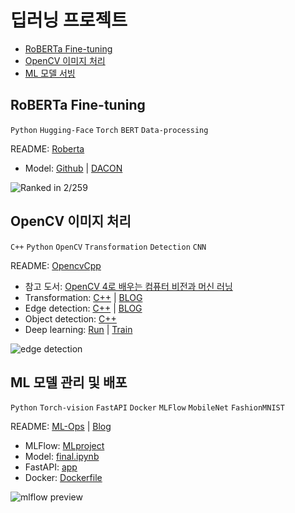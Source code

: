 # 딥러닝 프로젝트

- [RoBERTa Fine-tuning](#roberta-fine-tuning)
- [OpenCV 이미지 처리](#opencv-이미지-처리)
- [ML 모델 서빙](#ml-모델-관리-및-배포)

## RoBERTa Fine-tuning

`Python` `Hugging-Face` `Torch` `BERT` `Data-processing`

README: [Roberta](/roberta)

- Model: [Github](/roberta/RoBERTa_pytorch.ipynb) | [DACON](https://dacon.io/competitions/official/236027/codeshare/7275)

<img src="https://denev6.github.io/assets/posts/dacon-2022/award.png" alt="Ranked in 2/259" style="max-width:300px">

## OpenCV 이미지 처리

`C++` `Python` `OpenCV` `Transformation` `Detection` `CNN`

README: [OpencvCpp](/OpencvCpp)

- 참고 도서: [OpenCV 4로 배우는 컴퓨터 비전과 머신 러닝](https://sunkyoo.github.io/opencv4cvml/)
- Transformation: [C++](/OpencvCpp/src/geometry/transform.cpp) | [BLOG](https://denev6.github.io/computer-vision/2025/01/03/transformation.html)
- Edge detection: [C++](/OpencvCpp/src/geometry/edge.cpp) | [BLOG](https://denev6.github.io/computer-vision/2025/01/06/edge-detection.html)
- Object detection: [C++](/OpencvCpp/src/geometry/detection.cpp)
- Deep learning: [Run](/OpencvCpp/src/machine-learning/cnn_mnist.cpp) | [Train](/OpencvCpp/src/machine-learning/cnn_onnx.ipynb)

![edge detection](https://denev6.github.io/assets/posts/edge-detection/canny-result.png)

## ML 모델 관리 및 배포

`Python` `Torch-vision` `FastAPI` `Docker` `MLFlow` `MobileNet` `FashionMNIST`

README: [ML-Ops](/ML-Ops) | [Blog](https://denev6.github.io/computer-vision/2025/01/17/ml-api.html)

- MLFlow: [MLproject](/ML-Ops/_model/MLproject)
- Model: [final.ipynb](/ML-Ops/final.ipynb)
- FastAPI: [app](/ML-Ops/app)
- Docker: [Dockerfile](/ML-Ops/app/Dockerfile)

![mlflow preview](https://denev6.github.io/assets/posts/ml-api/prediction-img.png)
